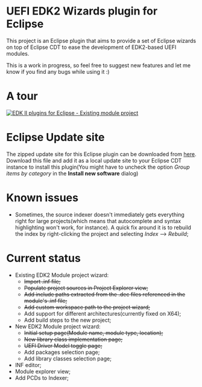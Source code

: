 # UEFI EDK2 Wizards plugin for Eclipse
This project is an Eclipse plugin that aims to provide a set of Eclipse wizards on top of Eclipse CDT to ease the development of EDK2-based UEFI modules.

This is a work in progress, so feel free to suggest new features and let me know if you find any bugs while using it :)

# A tour

[![EDK II plugins for Eclipse - Existing module project ](https://img.youtube.com/vi/BgUr8osUEhg/0.jpg)](https://youtu.be/BgUr8osUEhg)

# Eclipse Update site
 The zipped update site for this Eclipse plugin can be downloaded from [here](https://dl.dropboxusercontent.com/u/4482867/edk-tools-plugin.zip).
 Download this file and add it as a local update site to your Eclipse CDT instance
 to install this plugin(You might have to uncheck the option *Group items by category* in the **Install new software** dialog)
 
# Known issues
   - Sometimes, the source indexer doesn't immediately gets everything right for large projects(which means that autocomplete and syntax highlighting won't work, for instance). A quick fix around it is to rebuild the index by right-clicking the project and selecting *Index* --> *Rebuild*;

# Current status
  - Existing EDK2 Module project wizard:
    - ~~Import .inf file;~~
    - ~~Populate project sources in Project Explorer view;~~
    - ~~Add include paths extracted from the .dec files referenced in the module's .inf file;~~
    - ~~Add custom workspace path to the project wizard;~~
    - Add support for different architectures(currently fixed on X64);
    - Add build steps to the new project;
  - New EDK2 Module project wizard:
    - ~~Initial setup page(Module name, module type, location);~~
    - ~~New library class implementation page;~~
    - ~~UEFI Driver Model toggle page;~~
    - Add packages selection page;
    - Add library classes selection page;
  - INF editor;
  - Module explorer view;
  - Add PCDs to Indexer;
